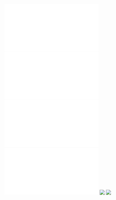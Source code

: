 ![](/Notatki/Semestr%204/Podstawy%20techniki%20mikroprocesorowej%201/Labolatoria/Labolatorium%206/XRAM-Key-Muz-9-key.pdf)
![](/Notatki/Semestr%204/Podstawy%20techniki%20mikroprocesorowej%201/Labolatoria/Labolatorium%206/XRAM-Key-Muz-16-key.pdf)
![](/Notatki/Semestr%204/Podstawy%20techniki%20mikroprocesorowej%201/Labolatoria/Labolatorium%206/PTM-6-2.asm)
![](/Notatki/Semestr%204/Podstawy%20techniki%20mikroprocesorowej%201/Labolatoria/Labolatorium%206/PTM-6-2-3_kol.asm)
![](Notatki/Semestr%204/Podstawy%20techniki%20mikroprocesorowej%201/Labolatoria/Labolatorium%206/zad1.a51)
![](Notatki/Semestr%204/Podstawy%20techniki%20mikroprocesorowej%201/Labolatoria/Labolatorium%206/zad2.a51)